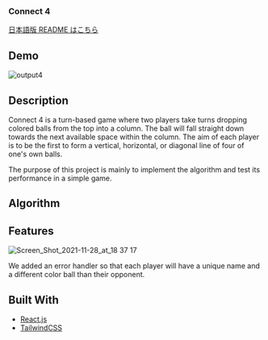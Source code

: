 ### Connect 4

[日本語版 README はこちら](https://github.com/TeamE-React/connect-4/blob/main/README-ja.md)

## Demo

![output4](https://user-images.githubusercontent.com/66197642/145369246-8c00ffa9-d208-4bd7-b5e8-638a211ee43b.gif)

## Description

Connect 4 is a turn-based game where two players take turns dropping colored balls from the top into a column. The ball will fall straight down towards the next available space within the column. The aim of each player is to be the first to form a vertical, horizontal, or diagonal line of four of one's own balls.
  
The purpose of this project is mainly to implement the algorithm and test its performance in a simple game.

## Algorithm



## Features

![Screen_Shot_2021-11-28_at_18 37 17](https://user-images.githubusercontent.com/66197642/144708572-30865c7d-7729-42ce-8ac9-b4f158bcd5d0.png)

We added an error handler so that each player will have a unique name and a different color ball than their opponent.

## Built With

* [React.js](https://reactjs.org/)
* [TailwindCSS](https://tailwindui.com/)







